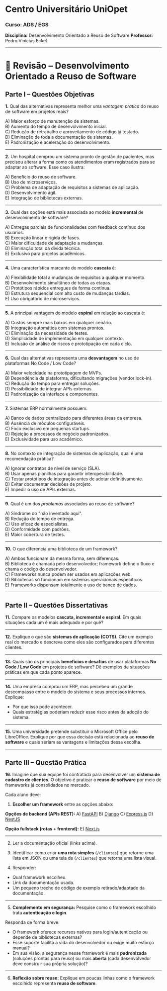 # Centro Universitário UniOpet

### Curso: ADS / EGS

**Disciplina:** Desenvolvimento Orientado a Reuso de Software
**Professor:** Pedro Vinícius Eckel

---

# 📘 Revisão – Desenvolvimento Orientado a Reuso de Software

## Parte I – Questões Objetivas

**1.** Qual das alternativas representa melhor uma *vantagem prática* do reuso de software em projetos reais?

A) Maior esforço de manutenção de sistemas.<br>
B) Aumento do tempo de desenvolvimento inicial.<br>
C) Redução de retrabalho e aproveitamento de código já testado.<br>
D) Eliminação de toda a documentação de sistemas.<br>
E) Padronização e aceleração do desenvolvimento.<br>

---

**2.** Um hospital comprou um sistema pronto de gestão de pacientes, mas precisou alterar a forma como os atendimentos eram registrados para se adaptar ao software. Esse caso ilustra:

A) Benefício do reuso de software.<br>
B) Uso de microserviços.<br>
C) Problema de adaptação de requisitos a sistemas de aplicação.<br>
D) Desenvolvimento ágil.<br>
E) Integração de bibliotecas externas.<br>

---

**3.** Qual das opções está mais associada ao modelo **incremental** de desenvolvimento de software?

A) Entregas parciais de funcionalidades com feedback contínuo dos usuários.<br>
B) Execução linear e rígida de fases.<br>
C) Maior dificuldade de adaptação a mudanças.<br>
D) Eliminação total da dívida técnica.<br>
E) Exclusivo para projetos acadêmicos.<br>

---

**4.** Uma característica marcante do modelo **cascata** é:

A) Flexibilidade total a mudanças de requisitos a qualquer momento.<br>
B) Desenvolvimento simultâneo de todas as etapas.<br>
C) Protótipos rápidos entregues de forma contínua.<br>
D) Estrutura sequencial com alto custo de mudanças tardias.<br>
E) Uso obrigatório de microserviços.<br>

---

**5.** A principal vantagem do modelo **espiral** em relação ao cascata é:

A) Custos sempre mais baixos em qualquer cenário.<br>
B) Integração automática com sistemas prontos.<br>
C) Eliminação da necessidade de testes.<br>
D) Simplicidade de implementação em qualquer contexto.<br>
E) Inclusão de análise de riscos e prototipação em cada ciclo.<br>

---

**6.** Qual das alternativas representa uma **desvantagem** no uso de plataformas No Code / Low Code?

A) Maior velocidade na prototipagem de MVPs.<br>
B) Dependência da plataforma, dificultando migrações (vendor lock-in).<br>
C) Redução do tempo para entregar soluções.<br>
D) Possibilidade de integrar APIs externas.<br>
E) Padronização da interface e componentes.<br>

---

**7.** Sistemas ERP normalmente possuem:

A) Banco de dados centralizado para diferentes áreas da empresa.<br>
B) Ausência de módulos configuráveis.<br>
C) Foco exclusivo em pequenas startups.<br>
D) Rejeição a processos de negócio padronizados.<br>
E) Exclusividade para uso acadêmico.<br>

---

**8.** No contexto de integração de sistemas de aplicação, qual é uma recomendação prática?

A) Ignorar contratos de nível de serviço (SLA).<br>
B) Usar apenas planilhas para garantir interoperabilidade.<br>
C) Testar protótipos de integração antes de adotar definitivamente.<br>
D) Evitar documentar decisões de projeto.<br>
E) Impedir o uso de APIs externas.<br>

---

**9.** Qual é um dos *problemas* associados ao reuso de software?

A) Síndrome do "não inventado aqui".<br>
B) Redução do tempo de entrega.<br>
C) Uso eficaz de especialistas.<br>
D) Conformidade com padrões.<br>
E) Maior cobertura de testes.<br>

---

**10.** O que diferencia uma biblioteca de um framework?

A) Ambos funcionam da mesma forma, sem diferenças.<br>
B) Biblioteca é chamada pelo desenvolvedor; framework define o fluxo e chama o código do desenvolvedor.<br>
C) Frameworks nunca podem ser usados em aplicações web.<br>
D) Bibliotecas só funcionam em sistemas operacionais específicos.<br>
E) Frameworks dispensam totalmente o uso de banco de dados.<br>

---

## Parte II – Questões Dissertativas

**11.** Compare os modelos **cascata, incremental e espiral**. Em quais situações cada um é mais adequado e por quê?

---

**12.** Explique o que são **sistemas de aplicação (COTS)**. Cite um exemplo real do mercado e descreva como eles são configurados para diferentes clientes.

---

**13.** Quais são os principais **benefícios e desafios** de usar plataformas **No Code / Low Code** em projetos de software? Dê exemplos de situações práticas em que cada ponto aparece.

---

**14.** Uma empresa comprou um ERP, mas percebeu um grande descompasso entre o modelo do sistema e seus processos internos. Explique:

* Por que isso pode acontecer.
* Quais estratégias poderiam reduzir esse risco antes da adoção do sistema.

---

**15.** Uma universidade pretende substituir o Microsoft Office pelo LibreOffice. Explique por que essa decisão está relacionada ao **reuso de software** e quais seriam as vantagens e limitações dessa escolha.

---

## Parte III – Questão Prática

**16.** Imagine que sua equipe foi contratada para desenvolver um **sistema de cadastro de clientes**.
O objetivo é praticar o **reuso de software** por meio de frameworks já consolidados no mercado.

Cada aluno deve:

1. **Escolher um framework** entre as opções abaixo:

**Opções de backend (APIs REST):**
A) [FastAPI](https://fastapi.tiangolo.com/)
B) [Django](https://docs.djangoproject.com/en/stable/)
C) [Express.js](https://expressjs.com/)
D) [NestJS](https://docs.nestjs.com/)

**Opção fullstack (rotas + frontend):**
E) [Next.js](https://nextjs.org/docs)

---

2. Ler a documentação oficial (links acima).

3. Identificar como criar **uma rota simples** (`/clientes`) que retorne uma lista em JSON ou uma tela de (`/clientes`) que retorna uma lista visual.

4. Responder:

* Qual framework escolheu.
* Link da documentação usada.
* Um pequeno trecho de código de exemplo retirado/adaptado da documentação.

---

5. **Complemento em segurança:**
   Pesquise como o framework escolhido trata **autenticação e login**.

Responda de forma breve:

* O framework oferece recursos nativos para login/autenticação ou depende de bibliotecas externas?
* Esse suporte facilita a vida do desenvolvedor ou exige muito esforço manual?
* Em sua visão, a segurança nesse framework é mais **padronizada** (soluções prontas para reuso) ou mais **aberta** (cada desenvolvedor deve construir sua própria solução)?

---

6. **Reflexão sobre reuso:**
   Explique em poucas linhas como o framework escolhido representa **reuso de software**.

